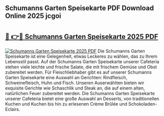 ## Schumanns Garten Speisekarte PDF Download Online 2025 jcgoi

# <h2><a href="http://gc6phvq.nevu.top/?p=Schumanns+Garten+Speisekarte">🔗 👉🔴 Schumanns Garten Speisekarte 2025 PDF</a></h2>

[![Schumanns Garten Speisekarte 2025 PDF](https://i.imgur.com/dBaPXMq.png)](http://gc6phvq.nevu.top/?p=Schumanns+Garten+Speisekarte)
Die Schumanns Garten Speisekarte ist eine Gelegenheit, etwas Leckeres zu wählen, das zu Ihrem Lebensstil passt. Auf der Schumanns Garten Speisekarte unserer Cafeteria stehen viele leichte und frische Salate, die mit frischem Gemüse und Obst zubereitet werden. Für Fleischliebhaber gibt es auf unserer Schumanns Garten Speisekarte eine Auswahl an Gerichten: Rindfleisch, Schweinefleisch, Huhn und Fisch. Unseren Auserwählten bieten wir exquisite Gerichte wie Schaschlik und Steak an, die auf einem alten, natürlichen Feuer zubereitet werden. Die Schumanns Garten Speisekarte unserer Cafeteria bietet eine große Auswahl an Desserts, von traditionellen Kuchen und Kuchen bis hin zu erlesenen Crème Brûlée und Schokoladen-Eclairs.

